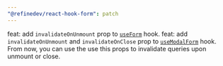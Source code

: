 ```yaml
---
"@refinedev/react-hook-form": patch
---
```


feat: add `invalidateOnUnmount` prop to [`useForm`](https://refine.dev/docs/packages/documentation/react-hook-form/useForm/) hook.
feat: add `invalidateOnUnmount` and `invalidateOnClose` prop to [`useModalForm`](https://refine.dev/docs/packages/documentation/react-hook-form/useModalForm/) hook.
From now, you can use the use this props to invalidate queries upon unmount or close.
